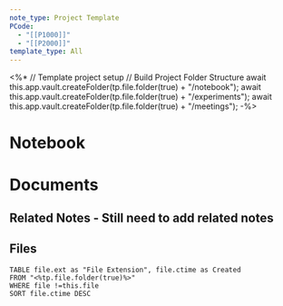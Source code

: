 ```yaml
---
note_type: Project Template
PCode:
  - "[[P1000]]"
  - "[[P2000]]"
template_type: All
---
```

<%*
// Template project setup 
// Build Project Folder Structure
await this.app.vault.createFolder(tp.file.folder(true) + "/notebook");
await this.app.vault.createFolder(tp.file.folder(true) + "/experiments");
await this.app.vault.createFolder(tp.file.folder(true) + "/meetings");
-%>
# Notebook


# Documents
## Related Notes - Still need to add related notes

## Files
```dataview
TABLE file.ext as "File Extension", file.ctime as Created
FROM "<%tp.file.folder(true)%>"
WHERE file !=this.file
SORT file.ctime DESC
```